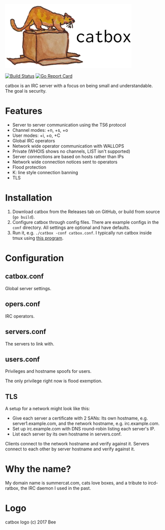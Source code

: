 ![catbox](doc/catbox-with-text.png)

[![Build
Status](https://travis-ci.org/horgh/catbox.svg)](https://travis-ci.org/horgh/catbox)
[![Go Report
Card](https://goreportcard.com/badge/github.com/horgh/catbox)](https://goreportcard.com/report/github.com/horgh/catbox)

catbox is an IRC server with a focus on being small and understandable. The
goal is security.


# Features
* Server to server communication using the TS6 protocol
* Channel modes: +n, +s, +o
* User modes: +i, +o, +C
* Global IRC operators
* Network wide operator communication with WALLOPS
* Private (WHOIS shows no channels, LIST isn't supported)
* Server connections are based on hosts rather than IPs
* Network wide connection notices sent to operators
* Flood protection
* K: line style connection banning
* TLS


# Installation
1. Download catbox from the Releases tab on GitHub, or build from source
   (`go build`).
2. Configure catbox through config files. There are example configs in the
   `conf` directory. All settings are optional and have defaults.
3. Run it, e.g. `./catbox -conf catbox.conf`. I typically run catbox
   inside tmux using [this program](bin/tmux-run.sh).


# Configuration

## catbox.conf
Global server settings.


## opers.conf
IRC operators.


## servers.conf
The servers to link with.


## users.conf
Privileges and hostname spoofs for users.

The only privilege right now is flood exemption.


## TLS
A setup for a network might look like this:

* Give each server a certificate with 2 SANs: Its own hostname, e.g.
  server1.example.com, and the network hostname, e.g. irc.example.com.
* Set up irc.example.com with DNS round-robin listing each server's IP.
* List each server by its own hostname in servers.conf.

Clients connect to the network hostname and verify against it. Servers
connect to each other by server hostname and verify against it.


# Why the name?
My domain name is summercat.com, cats love boxes, and a tribute to
ircd-ratbox, the IRC daemon I used in the past.


# Logo
catbox logo (c) 2017 Bee
